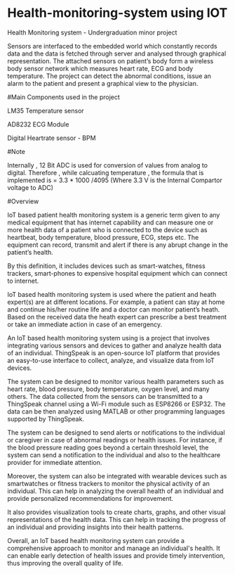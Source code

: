 # Health-monitoring-system using IOT
Health Monitoring system - Undergraduation minor project

Sensors are interfaced to the embedded world which constantly records data and the data is fetched through server and analysed through graphical representation. The attached sensors on patient’s body form a wireless body sensor network which measures heart rate, ECG and body temperature. The project can detect the abnormal conditions, issue an alarm to the patient and present a graphical view to the physician.

#Main Components used in the project

LM35 Temperature sensor

AD8232 ECG Module

Digital Heartrate sensor - BPM

#Note

Internally , 12 Bit ADC is used for conversion of values from analog to digital. Therefore , while calcuating temperature , the formula that is implemented is = 3.3 * 1000 /4095 (Where 3.3 V is the Internal Compartor voltage to ADC)

#Overview

IoT based patient health monitoring system is a generic term given to any medical equipment that has internet capability and can measure one or more health data of a patient who is connected to the device such as heartbeat, body temperature, blood pressure, ECG, steps etc. The equipment can record, transmit and alert if there is any abrupt change in the patient’s health.

By this definition, it includes devices such as smart-watches, fitness trackers, smart-phones to expensive hospital equipment which can connect to internet.

IoT based health monitoring system is used where the patient and heath expert(s) are at different locations. For example, a patient can stay at home and continue his/her routine life and a doctor can monitor patient’s heath. Based on the received data the heath expert can prescribe a best treatment or take an immediate action in case of an emergency.

An IoT based health monitoring system using is a project that involves integrating various sensors and devices to gather and analyze health data of an individual. ThingSpeak is an open-source IoT platform that provides an easy-to-use interface to collect, analyze, and visualize data from IoT devices.

The system can be designed to monitor various health parameters such as heart rate, blood pressure, body temperature, oxygen level, and many others. The data collected from the sensors can be transmitted to a ThingSpeak channel using a Wi-Fi module such as ESP8266 or ESP32. The data can be then analyzed using MATLAB or other programming languages supported by ThingSpeak.

The system can be designed to send alerts or notifications to the individual or caregiver in case of abnormal readings or health issues. For instance, if the blood pressure reading goes beyond a certain threshold level, the system can send a notification to the individual and also to the healthcare provider for immediate attention.

Moreover, the system can also be integrated with wearable devices such as smartwatches or fitness trackers to monitor the physical activity of an individual. This can help in analyzing the overall health of an individual and provide personalized recommendations for improvement.

It also provides visualization tools to create charts, graphs, and other visual representations of the health data. This can help in tracking the progress of an individual and providing insights into their health patterns.

Overall, an IoT based health monitoring system can provide a comprehensive approach to monitor and manage an individual's health. It can enable early detection of health issues and provide timely intervention, thus improving the overall quality of life.


